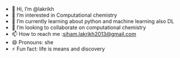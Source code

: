 - 👋 Hi, I’m @lakrikh
- 👀 I’m interested in Computational chemistry
- 🌱 I’m currently learning about python and machine learning also DL
- 💞️ I’m looking to collaborate on computational chemistry 
- 📫 How to reach me :siham.lakrikh2013@gmail.com
- 😄 Pronouns: she 
- ⚡ Fun fact: life is means and discovery

<!---
lakrikh/lakrikh is a ✨ special ✨ repository because its `README.md` (this file) appears on your GitHub profile.
You can click the Preview link to take a look at your changes.
--->

